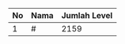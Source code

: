 | No | Nama            | Jumlah Level |
|----|-----------------|--------------|
| 1  | #    |    2159        |
